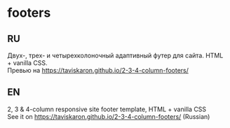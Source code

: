 # footers
 
## RU
Двух-, трех- и четырехколоночный адаптивный футер для сайта. HTML + vanilla CSS.  
Превью на https://taviskaron.github.io/2-3-4-column-footers/

## EN
2, 3 & 4-column responsive site footer template, HTML + vanilla CSS  
See it on https://taviskaron.github.io/2-3-4-column-footers/ (Russian)
